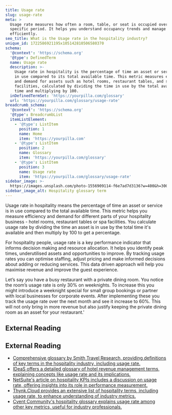 ```yaml
---
title: Usage rate
slug: usage-rate
meta: >
  Usage rate measures how often a room, table, or seat is occupied over a
  specific period. It helps you understand occupancy trends and manage resources
  efficiently.
seo_title: What is the Usage rate in the hospitality industry?
unique_id: 1722586921195x105142810506580370
schema:
  '@context': 'https://schema.org'
  '@type': DefinedTerm
  name: Usage rate
  description: >-
    Usage rate in hospitality is the percentage of time an asset or service is
    in use compared to its total available time. This metric measures efficiency
    and demand for assets such as hotel rooms, restaurant tables, and spa
    facilities, calculated by dividing the time in use by the total available
    time and multiplying by 100.
  inDefinedTermSet: 'https://yourpilla.com/glossary'
  url: 'https://yourpilla.com/glossary/usage-rate'
breadcrumb_schema:
  '@context': 'https://schema.org'
  '@type': BreadcrumbList
  itemListElement:
    - '@type': ListItem
      position: 1
      name: Home
      item: 'https://yourpilla.com'
    - '@type': ListItem
      position: 2
      name: Glossary
      item: 'https://yourpilla.com/glossary'
    - '@type': ListItem
      position: 3
      name: Usage rate
      item: 'https://yourpilla.com/glossary/usage-rate'
sidebar_image: >-
  https://images.unsplash.com/photo-1556909114-f6e7ad7d3136?w=400&h=300&fit=crop&auto=format
sidebar_image_alt: Hospitality glossary term
---
```


Usage rate in hospitality means the percentage of time an asset or service is in use compared to the total available time. This metric helps you measure efficiency and demand for different parts of your hospitality business - hotel rooms, restaurant tables or spa facilities. You calculate usage rate by dividing the time an asset is in use by the total time it's available and then multiply by 100 to get a percentage.

For hospitality people, usage rate is a key performance indicator that informs decision making and resource allocation. It helps you identify peak times, underutilised assets and opportunities to improve. By tracking usage rates you can optimise staffing, adjust pricing and make informed decisions about adding or reducing services. This data driven approach will help you maximise revenue and improve the guest experience.

Let’s say you have a busy restaurant with a private dining room. You notice the room’s usage rate is only 30% on weeknights. To increase this you might introduce a weeknight special for small group bookings or partner with local businesses for corporate events. After implementing these you track the usage rate over the next month and see it increase to 60%. This will not only bring in more revenue but also justify keeping the private dining room as an asset for your restaurant.'

## External Reading



## External Reading

*   [Comprehensive glossary by Smith Travel Research, providing definitions of key terms in the hospitality industry, including usage rate.](https://str.com/data-insights/resources/glossary)
*   [IDeaS offers a detailed glossary of hotel revenue management terms, explaining concepts like usage rate and its implications.](https://ideas.com/tools-resources/hotel-glossary-terms/)
*   [NetSuite's article on hospitality KPIs includes a discussion on usage rate, offering insights into its role in performance measurement.](https://www.netsuite.com/portal/resource/articles/business-strategy/hospitality-kpis.shtml)
*   [Thynk.Cloud provides an extensive list of hospitality terms, including usage rate, to enhance understanding of industry metrics.](https://thynk.cloud/blog/hospitality-terms-you-should-know)
*   [Cvent Community's hospitality glossary explains usage rate among other key metrics, useful for industry professionals.](https://support.cvent.com/s/communityarticle/Hospitality-Glossary?sfdcIFrameOrigin=null)
